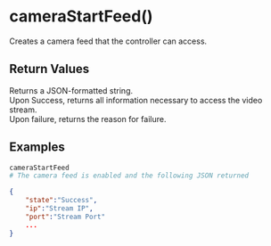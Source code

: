 # cameraStartFeed()

Creates a camera feed that the controller can access.

## Return Values

Returns a JSON-formatted string.  
Upon Success, returns all information necessary to access the video stream.  
Upon failure, returns the reason for failure.

## Examples

```py
cameraStartFeed
# The camera feed is enabled and the following JSON returned
```

```json
{
    "state":"Success",
    "ip":"Stream IP",
    "port":"Stream Port"
    ...
}
```
